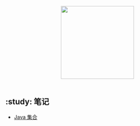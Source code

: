 <div align="center">
    <img src="https://cs-notes-1256109796.cos.ap-guangzhou.myqcloud.com/githubio/LogoMakr_0zpEzN.png" width="200px">
</div>

<br>

## :study: 笔记

- [Java 集合](https://github.com/2474942479/onlineNote.github.io/blob/main/%E5%AD%A6%E4%B9%A0/JDK/Java%20%E9%9B%86%E5%90%88.md)